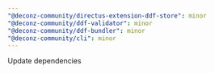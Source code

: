 ```yaml
---
"@deconz-community/directus-extension-ddf-store": minor
"@deconz-community/ddf-validator": minor
"@deconz-community/ddf-bundler": minor
"@deconz-community/cli": minor
---
```


Update dependencies
